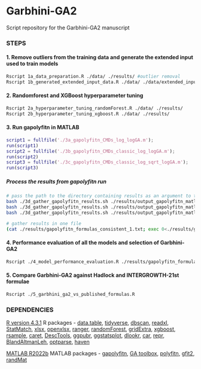 # Garbhini-GA2
Script repository for the Garbhini-GA2 manuscript

### STEPS

#### 1. Remove outliers from the training data and generate the extended input used to train models 
```bash
Rscript 1a_data_preparation.R ./data/ ./results/ #outlier removal
Rscript 1b_generated_extended_input_data.R ./data/ ./data/extended_input_set/
```
#### 2. Randomforest and XGBoost hyperparameter tuning
```bash
Rscript 2a_hyperparameter_tuning_randomForest.R ./data/ ./results/
Rscript 2b_hyperparameter_tuning_xgboost.R ./data/ ./results/
```
#### 3. Run gapolyfitn in MATLAB
```Matlab
script1 = fullfile('./3a_gapolyfitn_CMDs_log_logGA.m');
run(script1)
script2 = fullfile('./3b_gapolyfitn_CMDs_classic_log_logGA.m');
run(script2)
script3 = fullfile('./3c_gapolyfitn_CMDs_classic_log_sqrt_logGA.m');
run(script3)
```
##### Process the results from gapolyfitn run
```bash
# pass the path to the directory containing results as an argument to the bash script
bash ./3d_gather_gapolyfitn_results.sh ./results/output_gapolyfitn_matlab_log
bash ./3d_gather_gapolyfitn_results.sh ./results/output_gapolyfitn_matlab_classic_log
bash ./3d_gather_gapolyfitn_results.sh ./results/output_gapolyfitn_matlab_classic_log_sqrt/

# gather results in one file
(cat ./results/gapolyfitn_formulas_consistent_1.txt; exec 0<./results/gapolyfitn_formulas_consistent_2.txt; read HEADER; cat; exec 0<./results/gapolyfitn_formulas_consistent_3.txt; read HEADER; cat) > ./results/gapolyfitn_formulas_consistent.txt
```

#### 4. Performance evaluation of all the models and selection of Garbhini-GA2
```bash
Rscript ./4_model_performance_evaluation.R ./results/gapolyfitn_formulas_consistent.txt ./data/train_23_dbscan.tsv ./data/test_23.tsv ./data/cmcv_validation.tsv ./data/RF_XGB_train_data.tsv ./results/figures/
```

#### 5. Compare Garbhini-GA2 against Hadlock and INTERGROWTH-21st formulae
```bash
Rscript ./5_garbhini_ga2_vs_published_formulas.R 
```
### DEPENDENCIES
[R version 4.3.1](https://cran.r-project.org/doc/manuals/r-patched/R-admin.html) 
R packages - [data.table](https://cran.r-project.org/web/packages/data.table/index.html), [tidyverse](https://cran.r-project.org/package=tidyverse), [dbscan](https://cran.r-project.org/package=dbscan), [readxl](https://cran.r-project.org/package=readxl), [StatMatch](https://cran.r-project.org/package=StatMatch), [xlsx](https://cran.r-project.org/package=xlsx), [openxlsx](https://cran.r-project.org/package=openxlsx), [ranger](https://cran.r-project.org/package=ranger), [randomForest](https://cran.r-project.org/package=randomForest), [gridExtra](https://cran.r-project.org/package=gridExtra), [xgboost](https://cran.r-project.org/package=xgboost), [rsample](https://cran.r-project.org/package=rsample), [caret](https://cran.r-project.org/package=caret), [DescTools](https://cran.r-project.org/web/packages/DescTools/index.html), [ggpubr](https://cran.r-project.org/package=ggpubr), [ggstatsplot](https://cran.r-project.org/package=ggstatsplot), [dlookr](https://cran.r-project.org/package=dlookr), [car](https://cran.r-project.org/package=car), [repr](https://cran.r-project.org/package=repr), [BlandAltmanLeh](https://cran.r-project.org/package=BlandAltmanLeh), [optparse](https://cran.r-project.org/web/packages/optparse/index.html), [haven](https://cran.r-project.org/package=haven)

[MATLAB R2022b](https://www.mathworks.com/products/new_products/r2022b-transition.html) 
MATLAB packages - [gapolyfitn](https://www.mathworks.com/matlabcentral/fileexchange/25499-gapolyfitn), [GA toolbox](http://codem.group.shef.ac.uk/index.php/ga-toolbox), [polyfitn](http://www.mathworks.co.uk/matlabcentral/fileexchange/34765-polyfitn), [gfit2](http://www.mathworks.co.uk/matlabcentral/fileexchange/22020), [randMat](http://www.mathworks.co.uk/matlabcentral/fileexchange/24712)

